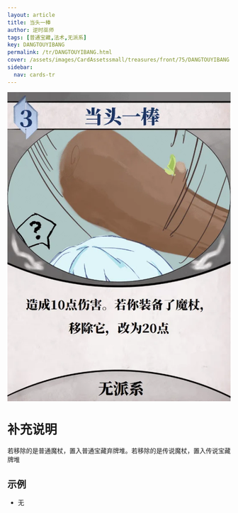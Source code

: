 ```yaml
---
layout: article
title: 当头一棒
author: 逆时巫师
tags: [普通宝藏,法术,无派系]
key: DANGTOUYIBANG
permalink: /tr/DANGTOUYIBANG.html
cover: /assets/images/CardAssetssmall/treasures/front/75/DANGTOUYIBANG.webp
sidebar:
  nav: cards-tr
---
```

![](/assets/images/CardAssets/treasures/front/75/DANGTOUYIBANG.webp)

# 补充说明

若移除的是普通魔杖，置入普通宝藏弃牌堆。若移除的是传说魔杖，置入传说宝藏牌堆

## 示例

* 无